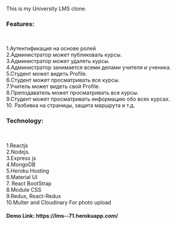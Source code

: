 This is my University LMS clone.<br>

<h3>Features:</h3><br>

1.Аутентификация на основе ролей<br>
2.Администратор может публиковать курсы.<br>
3.Администратор может удалять курсы.<br>
4.Администратор занимается всеми делами учителя и ученика.<br>
5.Студент может видеть Profile.<br>
6.Студент может просматривать все курсы.<br>
7.Учитель может видеть свой Profile.<br>
8.Преподаватель может просматривать все курсы.<br>
9.Студент может просматривать информацию обо всех курсах.<br>
10. Разбивка на страницы, защита маршрута и т.д.<br>

<h3>Technology: </h3/><br>

1.Reactjs <br>
2.Nodejs.<br>
3.Express js<br>
4.MongoDB<br>
5.Heroku Hosting<br>
6.Material UI<br>
7. React BootStrap<br>
8.Module CSS<br>
9.Redux, React-Redux<br>
10.Multer and Cloudinary For photo upload<br>

<h4>Demo Link: https://lms--71.herokuapp.com/<h4/>
